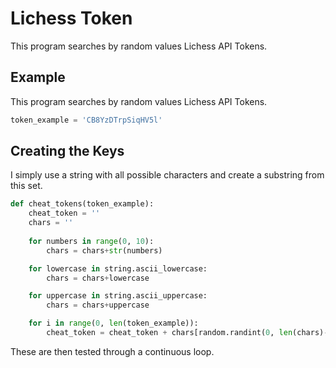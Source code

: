 # Lichess Token 

This program searches by random values Lichess API Tokens.

## Example
This program searches by random values Lichess API Tokens.

```python
token_example = 'CB8YzDTrpSiqHV5l'
```


## Creating the Keys
I simply use a string with all possible characters and create a substring from this set.

```python
def cheat_tokens(token_example):
    cheat_token = ''
    chars = ''
    
    for numbers in range(0, 10):
        chars = chars+str(numbers)

    for lowercase in string.ascii_lowercase:
        chars = chars+lowercase

    for uppercase in string.ascii_uppercase:
        chars = chars+uppercase

    for i in range(0, len(token_example)):
        cheat_token = cheat_token + chars[random.randint(0, len(chars)-1)]

```

These are then tested through a continuous loop. 